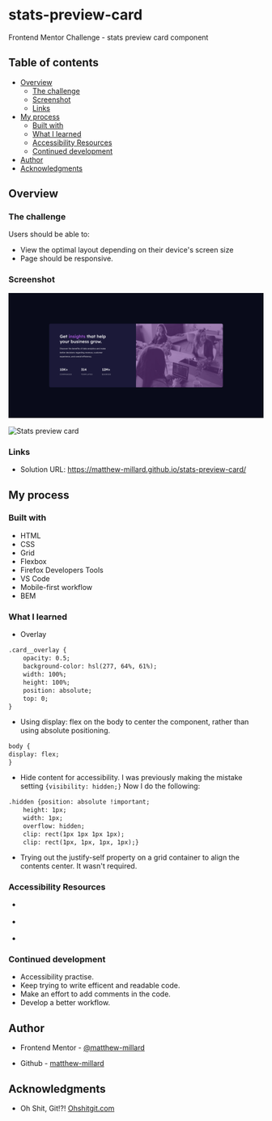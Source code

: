 # stats-preview-card
Frontend Mentor Challenge - stats preview card component

## Table of contents

- [Overview](#overview)
  - [The challenge](#the-challenge)
  - [Screenshot](#screenshot)
  - [Links](#links)
- [My process](#my-process)
  - [Built with](#built-with)
  - [What I learned](#what-i-learned)
  - [Accessibility Resources](#accessibility-resources )
  - [Continued development](#continued-development)
- [Author](#author)
- [Acknowledgments](#acknowledgments)

## Overview

### The challenge

Users should be able to:

- View the optimal layout depending on their device's screen size
- Page should be responsive.

### Screenshot

![Stats preview card](/Screenshots/Desktop-Screenshot-Stats-Preview-Card.png)

![Stats preview card](/stats-preview-card/Screenshots/Screenshot%202023-02-13%20at%2020-19-21%20Frontend%20Mentor%20Stats%20preview%20card%20component.png)

### Links

- Solution URL: https://matthew-millard.github.io/stats-preview-card/

## My process

### Built with

- HTML
- CSS
- Grid
- Flexbox
- Firefox Developers Tools
- VS Code
- Mobile-first workflow
- BEM

### What I learned

- Overlay 

``` 
.card__overlay {
    opacity: 0.5;
    background-color: hsl(277, 64%, 61%);
    width: 100%;
    height: 100%;
    position: absolute;
    top: 0;    
}

```
- Using display: flex on the body to center the component, rather than using absolute positioning. 
``` 
body {
display: flex; 
}
``` 


- Hide content for accessibility. I was previously making the mistake setting `{visibility: hidden;}` Now I do the following:
``` 
.hidden {position: absolute !important;
    height: 1px;
    width: 1px;
    overflow: hidden;
    clip: rect(1px 1px 1px 1px);
    clip: rect(1px, 1px, 1px, 1px);}
```

- Trying out the justify-self property on a grid container to align the contents center. It wasn't required.


### Accessibility Resources 

- [](https://www.a11yproject.com/posts/how-to-hide-content/)

- [](https://snook.ca/archives/html_and_css/hiding-content-for-accessibility)

- [](https://developer.chrome.com/blog/full-accessibility-tree/)

### Continued development

- Accessibility practise.
- Keep trying to write efficent and readable code.
- Make an effort to add comments in the code.
- Develop a better workflow.

## Author

- Frontend Mentor - [@matthew-millard](https://www.frontendmentor.io/profile/matthew-millard)

- Github - [matthew-millard](https://github.com/matthew-millard)

## Acknowledgments

- Oh Shit, Git!?! [Ohshitgit.com](https://ohshitgit.com/)



